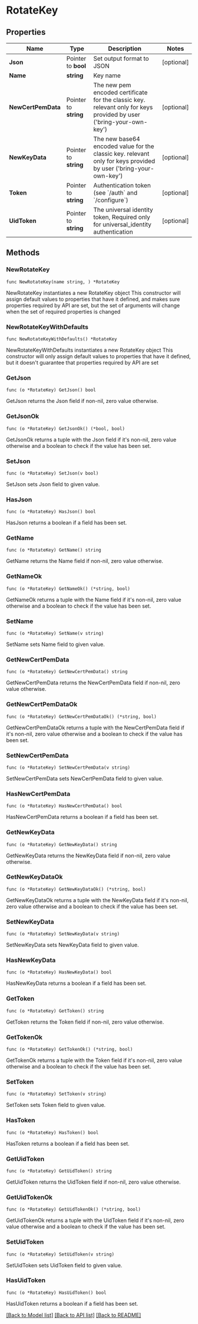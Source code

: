 # RotateKey

## Properties

Name | Type | Description | Notes
------------ | ------------- | ------------- | -------------
**Json** | Pointer to **bool** | Set output format to JSON | [optional] 
**Name** | **string** | Key name | 
**NewCertPemData** | Pointer to **string** | The new pem encoded certificate for the classic key. relevant only for keys provided by user (&#39;bring-your-own-key&#39;) | [optional] 
**NewKeyData** | Pointer to **string** | The new base64 encoded value for the classic key. relevant only for keys provided by user (&#39;bring-your-own-key&#39;) | [optional] 
**Token** | Pointer to **string** | Authentication token (see &#x60;/auth&#x60; and &#x60;/configure&#x60;) | [optional] 
**UidToken** | Pointer to **string** | The universal identity token, Required only for universal_identity authentication | [optional] 

## Methods

### NewRotateKey

`func NewRotateKey(name string, ) *RotateKey`

NewRotateKey instantiates a new RotateKey object
This constructor will assign default values to properties that have it defined,
and makes sure properties required by API are set, but the set of arguments
will change when the set of required properties is changed

### NewRotateKeyWithDefaults

`func NewRotateKeyWithDefaults() *RotateKey`

NewRotateKeyWithDefaults instantiates a new RotateKey object
This constructor will only assign default values to properties that have it defined,
but it doesn't guarantee that properties required by API are set

### GetJson

`func (o *RotateKey) GetJson() bool`

GetJson returns the Json field if non-nil, zero value otherwise.

### GetJsonOk

`func (o *RotateKey) GetJsonOk() (*bool, bool)`

GetJsonOk returns a tuple with the Json field if it's non-nil, zero value otherwise
and a boolean to check if the value has been set.

### SetJson

`func (o *RotateKey) SetJson(v bool)`

SetJson sets Json field to given value.

### HasJson

`func (o *RotateKey) HasJson() bool`

HasJson returns a boolean if a field has been set.

### GetName

`func (o *RotateKey) GetName() string`

GetName returns the Name field if non-nil, zero value otherwise.

### GetNameOk

`func (o *RotateKey) GetNameOk() (*string, bool)`

GetNameOk returns a tuple with the Name field if it's non-nil, zero value otherwise
and a boolean to check if the value has been set.

### SetName

`func (o *RotateKey) SetName(v string)`

SetName sets Name field to given value.


### GetNewCertPemData

`func (o *RotateKey) GetNewCertPemData() string`

GetNewCertPemData returns the NewCertPemData field if non-nil, zero value otherwise.

### GetNewCertPemDataOk

`func (o *RotateKey) GetNewCertPemDataOk() (*string, bool)`

GetNewCertPemDataOk returns a tuple with the NewCertPemData field if it's non-nil, zero value otherwise
and a boolean to check if the value has been set.

### SetNewCertPemData

`func (o *RotateKey) SetNewCertPemData(v string)`

SetNewCertPemData sets NewCertPemData field to given value.

### HasNewCertPemData

`func (o *RotateKey) HasNewCertPemData() bool`

HasNewCertPemData returns a boolean if a field has been set.

### GetNewKeyData

`func (o *RotateKey) GetNewKeyData() string`

GetNewKeyData returns the NewKeyData field if non-nil, zero value otherwise.

### GetNewKeyDataOk

`func (o *RotateKey) GetNewKeyDataOk() (*string, bool)`

GetNewKeyDataOk returns a tuple with the NewKeyData field if it's non-nil, zero value otherwise
and a boolean to check if the value has been set.

### SetNewKeyData

`func (o *RotateKey) SetNewKeyData(v string)`

SetNewKeyData sets NewKeyData field to given value.

### HasNewKeyData

`func (o *RotateKey) HasNewKeyData() bool`

HasNewKeyData returns a boolean if a field has been set.

### GetToken

`func (o *RotateKey) GetToken() string`

GetToken returns the Token field if non-nil, zero value otherwise.

### GetTokenOk

`func (o *RotateKey) GetTokenOk() (*string, bool)`

GetTokenOk returns a tuple with the Token field if it's non-nil, zero value otherwise
and a boolean to check if the value has been set.

### SetToken

`func (o *RotateKey) SetToken(v string)`

SetToken sets Token field to given value.

### HasToken

`func (o *RotateKey) HasToken() bool`

HasToken returns a boolean if a field has been set.

### GetUidToken

`func (o *RotateKey) GetUidToken() string`

GetUidToken returns the UidToken field if non-nil, zero value otherwise.

### GetUidTokenOk

`func (o *RotateKey) GetUidTokenOk() (*string, bool)`

GetUidTokenOk returns a tuple with the UidToken field if it's non-nil, zero value otherwise
and a boolean to check if the value has been set.

### SetUidToken

`func (o *RotateKey) SetUidToken(v string)`

SetUidToken sets UidToken field to given value.

### HasUidToken

`func (o *RotateKey) HasUidToken() bool`

HasUidToken returns a boolean if a field has been set.


[[Back to Model list]](../README.md#documentation-for-models) [[Back to API list]](../README.md#documentation-for-api-endpoints) [[Back to README]](../README.md)


